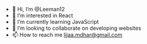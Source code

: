 - 👋 Hi, I’m @Leeman12
- 👀 I’m interested in React
- 🌱 I’m currently learning JavaScript
- 💞️ I’m looking to collaborate on developing websites
- 📫 How to reach me lijaa.mdhar@gmail.com

<!---
Leeman12/Leeman12 is a ✨ special ✨ repository because its `README.md` (this file) appears on your GitHub profile.
You can click the Preview link to take a look at your changes.
--->
